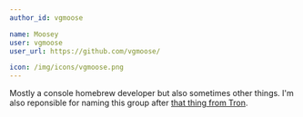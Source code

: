 ```yaml
---
author_id: vgmoose

name: Moosey
user: vgmoose
user_url: https://github.com/vgmoose/

icon: /img/icons/vgmoose.png
---
```

Mostly a console homebrew developer but also sometimes other things. I'm also reponsible for naming this group after [that thing from Tron](https://www.youtube.com/watch?v=8kcgosLwPDE).

